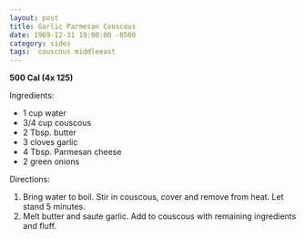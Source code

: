 ```yaml
---
layout: post
title: Garlic Parmesan Couscous
date: 1969-12-31 19:00:00 -0500
category: sides
tags:  couscous middleeast
---
```

<b>500 Cal (4x 125)</b>
<p>Ingredients:</p><ul>
<li>1 cup	water</li>
<li>3/4 cup	couscous</li>
<li>2 Tbsp.	butter</li>
<li>3 cloves	garlic</li>
<li>4 Tbsp.	Parmesan cheese</li>
<li>2	green onions</li>
</ul>
<p>Directions:</p>
<ol>
<li>Bring water to boil.  Stir in couscous, cover and remove from heat.  Let stand 5 minutes.</li>
<li>Melt butter and saute garlic.  Add to couscous with remaining ingredients and fluff.</li>
</ol>
